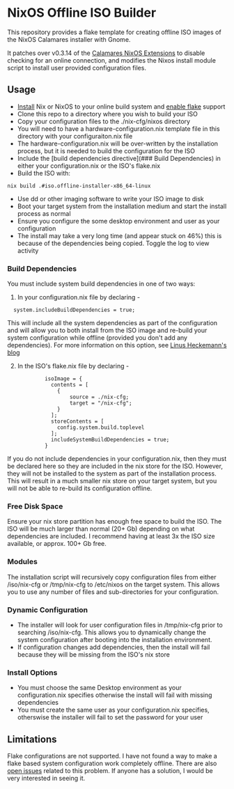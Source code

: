 # NixOS Offline ISO Builder
This repository provides a flake template for creating offline ISO images of the
NixOS Calamares installer with Gnome. 

It patches over v0.3.14 of the [Calamares NixOS Extensions](https://github.com/NixOS/calamares-nixos-extensions/tree/calamares)
to disable checking for an online connection, and modifies the Nixos install module
script to install user provided configuration files.

## Usage
- [Install](https://nixos.org/download#download-nix) Nix or NixOS to your online build system and [enable flake](https://nixos.wiki/wiki/Flakes) support
- Clone this repo to a directory where you wish to build your ISO
- Copy your configuration files to the ./nix-cfg/nixos directory
- You will need to have a hardware-configuration.nix template file in this directory 
with your configuraiton.nix file
- The hardware-configuration.nix will be over-written by the installation process,
but it is needed to build the configuration for the ISO
- Include the [build dependencies directive](### Build Dependencies) in either your configuration.nix or
the ISO's flake.nix
- Build the ISO with:
```
nix build .#iso.offline-installer-x86_64-linux
```
- Use dd or other imaging software to write your ISO image to disk
- Boot your target system from the installation medium and start the install 
process as normal
- Ensure you configure the some desktop environment and user as your configuration
- The install may take a very long time (and appear stuck on 46%) this is because
of the dependencies being copied. Toggle the log to view activity

### Build Dependencies
You must include system build dependencies in one of two ways:
1. In your configuration.nix file by declaring - 
```
  system.includeBuildDependencies = true;
```
This will include all the system dependencies as part of the configuration and
will allow you to both install from the ISO image and re-build your system 
configuration while offline (provided you don't add any dependencies). For more
information on this option, see [Linus Heckemann's blog](https://linus.schreibt.jetzt/posts/include-build-dependencies.html)

2. In the ISO's flake.nix file by declaring -
```
            isoImage = {
              contents = [
                {
                    source = ./nix-cfg;
                    target = "/nix-cfg";
                }
              ];
              storeContents = [ 
                config.system.build.toplevel
              ];
              includeSystemBuildDependencies = true;
            }
```
If you do not include dependencies in your configuration.nix, then they must
be declared here so they are included in the nix store for the ISO. However,
they will not be installed to the system as part of the installation process.
This will result in a much smaller nix store on your target system, but you will
not be able to re-build its configuration offline.

### Free Disk Space
Ensure your nix store partition has enough free space to build the ISO.
The ISO will be much larger than normal (20+ Gb) depending on what dependencies are included.
I recommend having at least 3x the ISO size available, or approx. 100+ Gb free.

### Modules
The installation script will recursively copy configuration files from either
/iso/nix-cfg or /tmp/nix-cfg to /etc/nixos on the target system. This allows
you to use any number of files and sub-directories for your configuration.

### Dynamic Configuration
- The installer will look for user configuration files in /tmp/nix-cfg prior to
searching /iso/nix-cfg. This allows you to dynamically change the system configuration
after booting into the installation environment. 
- If configuration changes add dependencies, then the install will fail because
they will be missing from the ISO's nix store

### Install Options
- You must choose the same Desktop environment as your configuration.nix specifies
otherwise the install will fail with missing dependencies
- You must create the same user as your configuration.nix specifies, otherswise
the installer will fail to set the password for your user

## Limitations
Flake configurations are not supported. I have not found a way to make a flake
based system configuration work completely offline. There are also [open issues](https://github.com/NixOS/nix/issues/8953) related to this problem. If anyone
has a solution, I would be very interested in seeing it.
